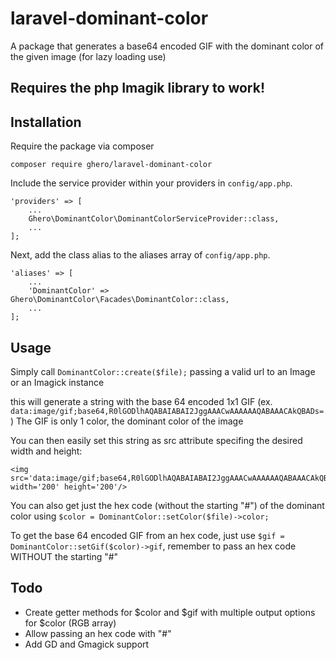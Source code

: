 # laravel-dominant-color

A package that generates a base64 encoded GIF with the dominant color of the given image (for lazy loading use)

## Requires the php Imagik library to work!

## Installation

Require the package via composer

```
composer require ghero/laravel-dominant-color
```
Include the service provider within your providers in `config/app.php`.
```
'providers' => [
    ...
    Ghero\DominantColor\DominantColorServiceProvider::class,
    ...    
];
```

Next, add the class alias to the aliases array of `config/app.php`.
```
'aliases' => [
    ...
    'DominantColor' => Ghero\DominantColor\Facades\DominantColor::class,
    ...    
];
```

## Usage

Simply call `DominantColor::create($file);` passing a valid url to an Image or an Imagick instance

this will generate a string with the base 64 encoded 1x1 GIF 
(ex. `data:image/gif;base64,R0lGODlhAQABAIABAI2JggAAACwAAAAAAQABAAACAkQBADs=`)
The GIF is only 1 color, the dominant color of the image

You can then easily set this string as src attribute specifing the desired width and height:

```
<img src='data:image/gif;base64,R0lGODlhAQABAIABAI2JggAAACwAAAAAAQABAAACAkQBADs=' width='200' height='200'/>
```

You can also get just the hex code (without the starting "#") of the dominant color using `$color = DominantColor::setColor($file)->color;`

To get the base 64 encoded GIF from an hex code, just use `$gif = DominantColor::setGif($color)->gif`, remember to pass an hex code WITHOUT the starting "#"


## Todo

* Create getter methods for $color and $gif with multiple output options for $color (RGB array)
* Allow passing an hex code with "#"
* Add GD and Gmagick support


